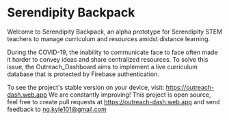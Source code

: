 # Serendipity Backpack
Welcome to Serendipity Backpack, an alpha prototype for Serendipity STEM teachers to manage curriculum and resources amidst distance learning.


During the COVID-19, the inability to communicate face to face often made it harder to convey ideas and share centralized resources. To solve this issue, the Outreach_Dashboard aims to implement a live curriculum database that is protected by Firebase authentication. 



To see the project's stable version on your device, visit: https://outreach-dash.web.app We are constantly improving! This project is open source, feel free to create pull requests at https://outreach-dash.web.app  and send feedback to ng.kyle101@gmail.com



